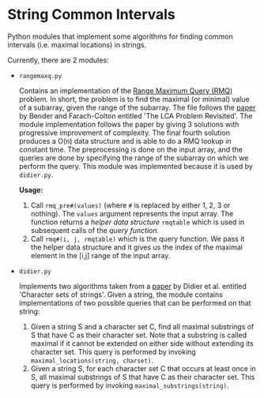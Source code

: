 # String Common Intervals

Python modules that implement some algorithms for finding common intervals (i.e. maximal locations) in strings.

Currently, there are 2 modules:

* `rangemaxq.py` 

  Contains an implementation of the [Range Maximum Query (RMQ)](https://en.wikipedia.org/wiki/Range_minimum_query) problem. In short, the problem is to find the maximal (or minimal) value of a subarray, given the range of the subarray. The file follows the [paper](http://dl.acm.org/citation.cfm?id=690192) by Bender and Farach-Colton entitled 'The LCA Problem Revisited'. The module implementation follows the paper by giving 3 solutions with progressive improvement of complexity. The final fourth solution produces a O(n) data structure and is able to do a RMQ lookup in constant time. The preprocessing is done on the input array, and the queries are done by specifying the range of the subarray on which we perform the query. This module was implemented because it is used by `didier.py`.
  
  **Usage:**
  1. Call `rmq_pre#(values)` (where `#` is replaced by either 1, 2, 3 or nothing). The `values` argument represents the input array. The function returns a *helper data structure* `rmqtable` which is used in subsequent calls of the *query function*.
  2. Call `rmq#(i, j, rmqtable)` which is the query function. We pass it the helper data structure and it gives us the index of the maximal element in the [i,j] range of the input array.

* `didier.py`
  
  Implements two algorithms taken from a [paper](http://www.sciencedirect.com/science/article/pii/S1570866706000505) by Didier et al. entitled 'Character sets of strings'. Given a string, the module contains implementations of two possible queries that can be performed on that string:
  1. Given a string S and a character set C, find all maximal substrings of S that have C as their character set. Note that a substring is called maximal if it cannot be extended on either side without extending its character set. This query is performed by invoking `maximal_locations(string, charset)`.
  2. Given a string S, for each character set C that occurs at least once in S, all maximal substrings of S that have C as their character set. This query is performed by invoking `maximal_substrings(string)`.
